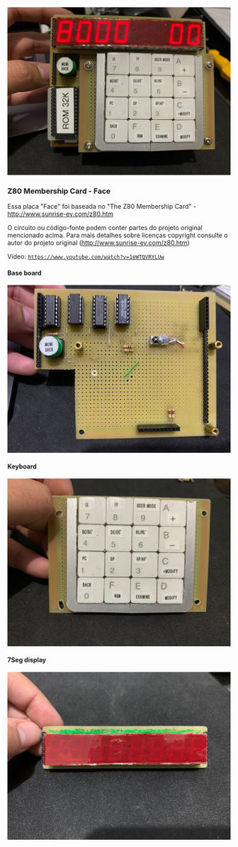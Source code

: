 <img src="https://github.com/diego123cruz/Z80Mini/blob/main/Z80%20Mem%C2%ADber%C2%ADship%20Card%20%20-%20Face/Z80%20Membership%20Card.jpeg" title="Z80 Mem­ber­ship Card - Face" alt="Z80 Mem­ber­ship Card - Face">


### Z80 Mem­ber­ship Card - Face
Essa placa "Face" foi baseada no "The Z80 Mem­ber­ship Card" - http://www.sunrise-ev.com/z80.htm

O circuito ou código-fonte podem conter partes do projeto original mencionado acima. Para mais detalhes sobre licenças copyright  consulte o autor do projeto original (http://www.sunrise-ev.com/z80.htm)


Vídeo: [`https://www.youtube.com/watch?v=1eWTQVRYLUw`](url)


#### Base board

![Base](https://github.com/diego123cruz/Z80Mini/blob/main/Z80%20Mem%C2%ADber%C2%ADship%20Card%20%20-%20Face/Base.jpeg)



#### Keyboard

![keys](https://github.com/diego123cruz/Z80Mini/blob/main/Z80%20Mem%C2%ADber%C2%ADship%20Card%20%20-%20Face/Keyboard.jpeg)



#### 7Seg display

![7Segs display](https://github.com/diego123cruz/Z80Mini/blob/main/Z80%20Mem%C2%ADber%C2%ADship%20Card%20%20-%20Face/7SegDisplay.jpeg)


